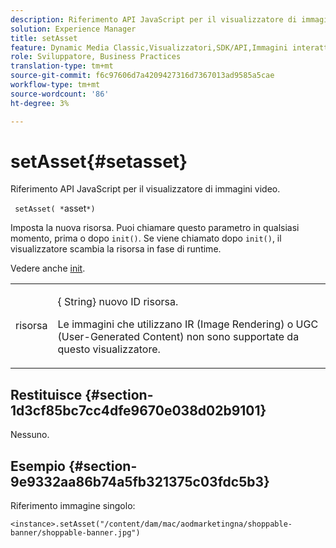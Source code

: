```yaml
---
description: Riferimento API JavaScript per il visualizzatore di immagini video.
solution: Experience Manager
title: setAsset
feature: Dynamic Media Classic,Visualizzatori,SDK/API,Immagini interattive
role: Sviluppatore, Business Practices
translation-type: tm+mt
source-git-commit: f6c97606d7a4209427316d7367013ad9585a5cae
workflow-type: tm+mt
source-wordcount: '86'
ht-degree: 3%

---
```



# setAsset{#setasset}

Riferimento API JavaScript per il visualizzatore di immagini video.

` setAsset( *`asset`*)`

Imposta la nuova risorsa. Puoi chiamare questo parametro in qualsiasi momento, prima o dopo `init()`. Se viene chiamato dopo `init()`, il visualizzatore scambia la risorsa in fase di runtime.

Vedere anche [init](../../../c-html5-aem-asset-viewers/c-html5-aem-interactive-images/c-html5-aem-interactive-image-javascriptapiref/r-html5-aem-int-image-viewer-javascriptapiref-init.md#reference-aee94dd92a28410784f7a1792e28683b).

<table id="table_896DFF34A68A403DB93A6D597461A573"> 
 <tbody> 
  <tr> 
   <td colname="col1"> <p> <span class="codeph"> <span class="varname"> risorsa</span> </span> </p> </td> 
   <td colname="col2"> <p>{<span class="codeph"> String</span>} nuovo ID risorsa. </p> <p>Le immagini che utilizzano IR (Image Rendering) o UGC (User-Generated Content) non sono supportate da questo visualizzatore. </p> </td> 
  </tr> 
 </tbody> 
</table>

## Restituisce {#section-1d3cf85bc7cc4dfe9670e038d02b9101}

Nessuno.

## Esempio {#section-9e9332aa86b74a5fb321375c03fdc5b3}

Riferimento immagine singolo:

```
<instance>.setAsset("/content/dam/mac/aodmarketingna/shoppable-banner/shoppable-banner.jpg")
```

